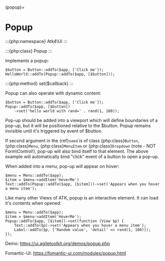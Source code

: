 (popup)=

# Popup

:::{php:namespace} Atk4\Ui
:::

:::{php:class} Popup
:::

Implements a popup:

```
$button = Button::addTo($app, ['Click me']);
HelloWorld::addTo(Popup::addTo($app, [$button]));
```

:::{php:method} set($callback)
:::

Popup can also operate with dynamic content:

```
$button = Button::addTo($app, ['Click me']);
Popup::addTo($app, [$button])
    ->set('hello world with rand=' . rand(1, 100));
```

Pop-up should be added into a viewport which will define boundaries of a pop-up, but it will
be positioned relative to the $button. Popup remains invisible until it's triggered by event of $button.

If second argument in the {ref}`seed` is of class {php:class}`Button`, {php:class}`Menu`,
{php:class}`MenuItem` or {php:class}`Dropdown` (note - NOT Form\Control!), pop-up will also bind itself
to that element. The above example will automatically bind "click" event of a button to open a pop-up.

When added into a menu, pop-up will appear on hover:

```
$menu = Menu::addTo($app);
$item = $menu->addItem('HoverMe')
Text::addTo(Popup::addTo($app, [$item]))->set('Appears when you hover a menu item');
```

Like many other Views of ATK, popup is an interactive element. It can load it's contents when opened:

```
$menu = Menu::addTo($app);
$item = $menu->addItem('HoverMe');
Popup::addTo($app, [$item])->set(function (View $p) {
    Text::addTo($p)->set('Appears when you hover a menu item');
    Label::addTo($p, ['Random value', 'detail' => rand(1, 100)]);
});
```

Demo: https://ui.agiletoolkit.org/demos/popup.php

Fomantic-UI: https://fomantic-ui.com/modules/popup.html
